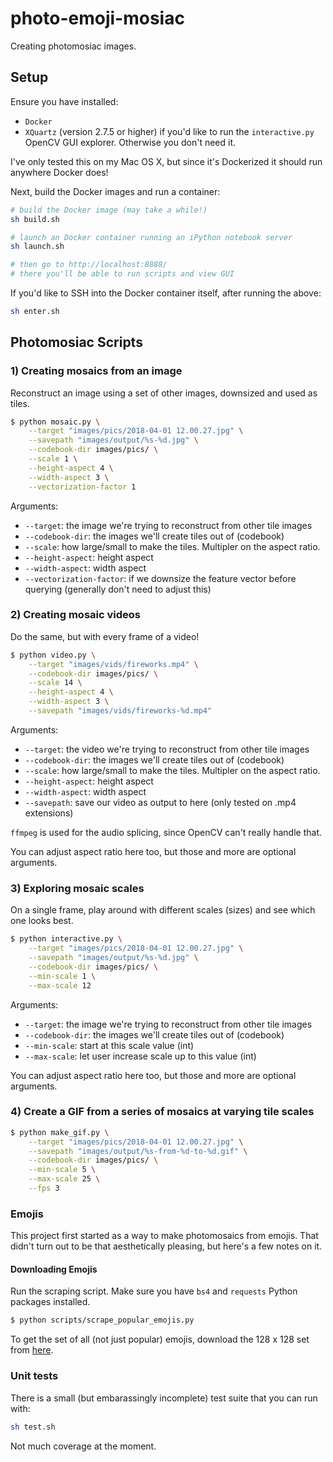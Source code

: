 # photo-emoji-mosiac

Creating photomosiac images. 

## Setup

Ensure you have installed:

* `Docker`
* `XQuartz` (version 2.7.5 or higher) if you'd like to run the `interactive.py` OpenCV GUI explorer. Otherwise you don't need it.

I've only tested this on my Mac OS X, but since it's Dockerized it should run anywhere Docker does!

Next, build the Docker images and run a container:

```bash
# build the Docker image (may take a while!)
sh build.sh

# launch an Docker container running an iPython notebook server
sh launch.sh

# then go to http://localhost:8888/
# there you'll be able to run scripts and view GUI 
```

If you'd like to SSH into the Docker container itself, after running the above:

```bash
sh enter.sh
```

## Photomosiac Scripts

### 1) Creating mosaics from an image

Reconstruct an image using a set of other images, downsized and used as tiles. 

```bash
$ python mosaic.py \
    --target "images/pics/2018-04-01 12.00.27.jpg" \
    --savepath "images/output/%s-%d.jpg" \
    --codebook-dir images/pics/ \
    --scale 1 \
    --height-aspect 4 \
    --width-aspect 3 \
    --vectorization-factor 1
```

Arguments:

* `--target`: the image we're trying to reconstruct from other tile images
* `--codebook-dir`: the images we'll create tiles out of (codebook)
* `--scale`: how large/small to make the tiles. Multipler on the aspect ratio.
* `--height-aspect`: height aspect
* `--width-aspect`: width aspect
* `--vectorization-factor`: if we downsize the feature vector before querying (generally don't need to adjust this)


### 2) Creating mosaic videos

Do the same, but with every frame of a video!

```bash
$ python video.py \
    --target "images/vids/fireworks.mp4" \
    --codebook-dir images/pics/ \
    --scale 14 \
    --height-aspect 4 \
    --width-aspect 3 \
    --savepath "images/vids/fireworks-%d.mp4"
```

Arguments:

* `--target`: the video we're trying to reconstruct from other tile images
* `--codebook-dir`: the images we'll create tiles out of (codebook)
* `--scale`: how large/small to make the tiles. Multipler on the aspect ratio.
* `--height-aspect`: height aspect
* `--width-aspect`: width aspect
* `--savepath`: save our video as output to here (only tested on .mp4 extensions)

`ffmpeg` is used for the audio splicing, since OpenCV can't really handle that. 

You can adjust aspect ratio here too, but those and more are optional arguments.  


### 3) Exploring mosaic scales

On a single frame, play around with different scales (sizes) and see which one looks best. 

```bash
$ python interactive.py \
    --target "images/pics/2018-04-01 12.00.27.jpg" \
    --savepath "images/output/%s-%d.jpg" \
    --codebook-dir images/pics/ \
    --min-scale 1 \
    --max-scale 12
```

Arguments:

* `--target`: the image we're trying to reconstruct from other tile images
* `--codebook-dir`: the images we'll create tiles out of (codebook)
* `--min-scale`: start at this scale value (int)
* `--max-scale`: let user increase scale up to this value (int)

You can adjust aspect ratio here too, but those and more are optional arguments. 

### 4) Create a GIF from a series of mosaics at varying tile scales

```bash
$ python make_gif.py \
    --target "images/pics/2018-04-01 12.00.27.jpg" \
    --savepath "images/output/%s-from-%d-to-%d.gif" \
    --codebook-dir images/pics/ \
    --min-scale 5 \
    --max-scale 25 \
    --fps 3
```

### Emojis

This project first started as a way to make photomosaics from emojis. That didn't turn out to be that aesthetically pleasing, but here's a few notes on it.

#### Downloading Emojis

Run the scraping script. Make sure you have `bs4` and `requests` Python packages installed. 

```bash
$ python scripts/scrape_popular_emojis.py
```

To get the set of all (not just popular) emojis, download the 128 x 128 set from [here](https://emojipedia.org/emojione/3.1/).

### Unit tests

There is a small (but embarassingly incomplete) test suite that you can run with:

```bash
sh test.sh
```

Not much coverage at the moment. 
